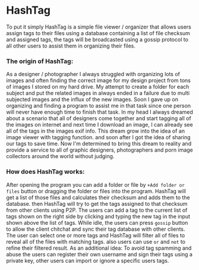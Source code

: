 # HashTag
To put it simply HashTag is a simple file viewer / organizer that allows users assign tags to their files using a database containing a list of file checksum and assigned tags, the tags will be broadcasted using a gossip protocol to all other users to assist them in organizing their files.
### The origin of HashTag:
As a designer / photographer I always struggled with organizing lots of images and often finding the correct image for my design project from tons of images I stored on my hard drive. My attempt to create a folder for each subject and put the related images in always ended in a failure due to multi subjected images and the influx of the new images. Soon I gave up on organizing and finding a program to assist me in that task since one person will never have enough time to finish that task.
In my head I always dreamed about a scenario that all of designers come together and start tagging all of the images on internet and next time I download an image, I can already see all of the tags in the images exif info. This dream grow into the idea of an image viewer with tagging function. and soon after I got the idea of sharing our tags to save time.
Now I'm determined to bring this dream to reality and provide a service to all of graphic designers, photographers and porn image collectors around the world without judging.
### How does HashTag works:
After opening the program you can add a folder or file by `+Add folder or files` button or dragging the folder or files into the program.
HashTag will get a list of those files and calculates their checksum and adds them to the database.
then HashTag will try to get the tags assigned to that checksum from other clients using P2P.
The users can add a tag to the current list of tags shown on the right side by clicking and typing the new tag in the input shown above the list of tags.
While idle, the users can press `gossip` button to allow the client chitchat and sync their tag database with other clients.
The user can select one or more tags and HashTag will filter all of files to reveal all of the files with matching tags. also users can use `or` and `not` to refine their filtered result.
As an additional idea: To avoid tag spamming and abuse the users can register their own username and sign their tags using a private key, other users can import or ignore a specific users tags.

